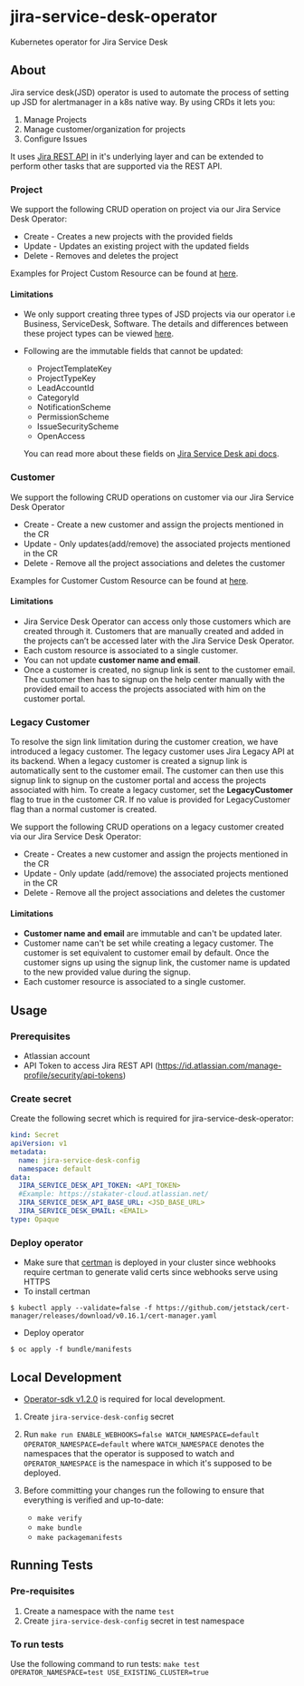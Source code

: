# jira-service-desk-operator

Kubernetes operator for Jira Service Desk

## About

Jira service desk(JSD) operator is used to automate the process of setting up JSD for alertmanager in a k8s native way. By using CRDs it lets you:

1. Manage Projects
2. Manage customer/organization for projects
3. Configure Issues

It uses [Jira REST API](https://developer.atlassian.com/cloud/jira/platform/rest/v3/intro/) in it's underlying layer and can be extended to perform other tasks that are supported via the REST API.

### Project

We support the following CRUD operation on project via our Jira Service Desk Operator:

* Create - Creates a new projects with the provided fields
* Update - Updates an existing project with the updated fields
* Delete - Removes and deletes the project 

Examples for Project Custom Resource can be found at [here](https://github.com/stakater/jira-service-desk-operator/tree/master/examples/project).

#### Limitations

* We only support creating three types of JSD projects via our operator i.e Business, ServiceDesk, Software. The details and differences between these project types can be viewed [here](https://confluence.atlassian.com/adminjiraserver/jira-applications-and-project-types-overview-938846805.html).
* Following are the immutable fields that cannot be updated:
    * ProjectTemplateKey
    * ProjectTypeKey
    * LeadAccountId 
    * CategoryId 
    * NotificationScheme
    * PermissionScheme 
    * IssueSecurityScheme 
    * OpenAccess

    You can read more about these fields on [Jira Service Desk api docs](https://developer.atlassian.com/cloud/jira/platform/rest/v3/api-group-projects/#api-rest-api-3-project-post).


### Customer

We support the following CRUD operations on customer via our Jira Service Desk Operator
* Create - Create a new customer and assign the projects mentioned in the CR
* Update - Only updates(add/remove) the associated projects mentioned in the CR
* Delete - Remove all the project associations and deletes the customer

Examples for Customer Custom Resource can be found at [here](https://github.com/stakater/jira-service-desk-operator/blob/handle-customers/examples/customer/customer.yaml).

#### Limitations

* Jira Service Desk Operator can access only those customers which are created through it. Customers that are manually created and added in the projects can’t be accessed later with the Jira Service Desk Operator.
* Each custom resource is associated to a single customer. 
* You can not update **customer name and email**.
* Once a customer is created, no signup link is sent to the customer email. The customer then has to signup on the help center manually with the provided email to access the projects associated with him on the customer portal.


### Legacy Customer

To resolve the sign link limitation during the customer creation, we have introduced a legacy customer. The legacy customer uses Jira Legacy API at its backend. When a legacy customer is created a signup link is automatically sent to the customer email. The customer can then use this signup link to signup on the customer portal and access the projects associated with him.
To create a legacy customer, set the **LegacyCustomer** flag to true in the customer CR. If no value is provided for LegacyCustomer flag than a normal customer is created.

We support the following CRUD operations on a legacy customer created via our Jira Service Desk Operator:
* Create - Creates a new customer and assign the projects mentioned in the CR
* Update - Only update (add/remove) the associated projects mentioned in the CR
* Delete - Remove all the project associations and deletes the customer

#### Limitations

* **Customer name and email** are immutable and can't be updated later.
* Customer name can't be set while creating a legacy customer. The customer is set equivalent to customer email by default. Once the customer signs up using the signup link, the customer name is updated to the new provided value during the signup.
* Each customer resource is associated to a single customer.


## Usage

### Prerequisites

- Atlassian account
- API Token to access Jira REST API (https://id.atlassian.com/manage-profile/security/api-tokens)

### Create secret

Create the following secret which is required for jira-service-desk-operator:

```yaml
kind: Secret
apiVersion: v1
metadata:
  name: jira-service-desk-config
  namespace: default
data:
  JIRA_SERVICE_DESK_API_TOKEN: <API_TOKEN>
  #Example: https://stakater-cloud.atlassian.net/
  JIRA_SERVICE_DESK_API_BASE_URL: <JSD_BASE_URL>
  JIRA_SERVICE_DESK_EMAIL: <EMAIL>
type: Opaque
```

### Deploy operator

- Make sure that [certman](https://cert-manager.io/) is deployed in your cluster since webhooks require certman to generate valid certs since webhooks serve using HTTPS
- To install certman
```terminal
$ kubectl apply --validate=false -f https://github.com/jetstack/cert-manager/releases/download/v0.16.1/cert-manager.yaml
```
- Deploy operator
```terminal
$ oc apply -f bundle/manifests
```

## Local Development

- [Operator-sdk v1.2.0](https://github.com/operator-framework/operator-sdk/releases/tag/v1.2.0) is required for local development.

1. Create `jira-service-desk-config` secret
2. Run `make run ENABLE_WEBHOOKS=false WATCH_NAMESPACE=default OPERATOR_NAMESPACE=default` where `WATCH_NAMESPACE` denotes the namespaces that the operator is supposed to watch and `OPERATOR_NAMESPACE` is the namespace in which it's supposed to be deployed.

3. Before committing your changes run the following to ensure that everything is verified and up-to-date:

   - `make verify`
   - `make bundle`
   - `make packagemanifests`
   
## Running Tests

### Pre-requisites

1. Create a namespace with the name `test`
2. Create `jira-service-desk-config` secret in test namespace

### To run tests

Use the following command to run tests:
`make test OPERATOR_NAMESPACE=test USE_EXISTING_CLUSTER=true`
